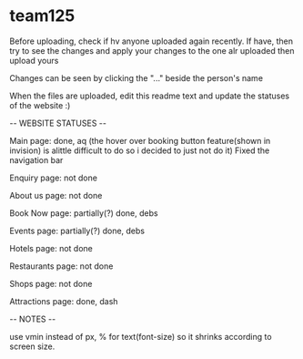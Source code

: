 # team125

Before uploading, check if hv anyone uploaded again recently. If have, then try to see the changes and apply your changes to the one alr uploaded then upload yours 

Changes can be seen by clicking the "..." beside the person's name

When the files are uploaded, edit this readme text and update the statuses of the website :)

-- WEBSITE STATUSES --

Main page: done, aq
(the hover over booking button feature(shown in invision) is alittle difficult to do so i decided to just not do it)
Fixed the navigation bar 

Enquiry page: not done

About us page: not done

Book Now page: partially(?) done, debs

Events page: partially(?) done, debs

Hotels page: not done

Restaurants page: not done

Shops page: not done

Attractions page: done, dash

-- NOTES --

use vmin instead of px, % for text(font-size) so it shrinks according to screen size.
